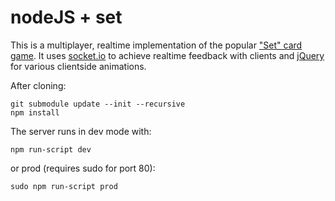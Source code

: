 nodeJS + set
============

This is a multiplayer, realtime implementation of the popular ["Set" card game][1].
It uses [socket.io][2] to achieve realtime feedback with clients and [jQuery][3] for
various clientside animations.

After cloning:

    git submodule update --init --recursive
    npm install

The server runs in dev mode with:

    npm run-script dev

or prod (requires sudo for port 80):

    sudo npm run-script prod

[1]: http://en.wikipedia.org/wiki/Set_(game)
[2]: http://socket.io/
[3]: https://github.com/jquery/jquery
